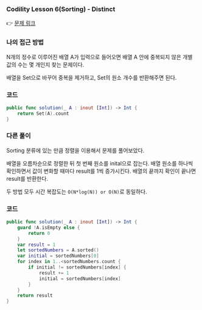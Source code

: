 ### Codility Lesson 6(Sorting) - Distinct
👉 [문제 링크](https://app.codility.com/programmers/lessons/6-sorting/distinct/)

### 나의 접근 방법

N개의 정수로 이루어진 배열 A가 입력으로 들어오면 배열 A 안에 중복되지 않은 개별 값의 수는 몇 개인지 찾는 문제이다.

배열을 Set으로 바꾸어 중복을 제거하고, Set의 원소 개수를 반환해주면 된다.

### 코드

```swift
public func solution(_ A : inout [Int]) -> Int {
    return Set(A).count
}
```

### 다른 풀이

Sorting 분류에 있는 만큼 정렬을 이용해서 문제를 풀어보았다.

배열을 오름차순으로 정렬한 뒤 첫 번째 원소를 inital으로 잡는다.
배열 원소를 하나씩 확인하면서 값이 변화할 때마다 result를 1씩 증가시킨다.
배열의 끝까지 확인이 끝나면 result를 반환한다.

두 방법 모두 시간 복잡도는 `O(N*log(N)) or O(N)`로 동일하다.

### 코드

```swift
public func solution(_ A : inout [Int]) -> Int {
    guard !A.isEmpty else {
        return 0
    }
    var result = 1
    let sortedNumbers = A.sorted()
    var initial = sortedNumbers[0]
    for index in 1..<sortedNumbers.count {
        if initial != sortedNumbers[index] {
            result += 1
            initial = sortedNumbers[index]
        }
    }
    return result
}
```
